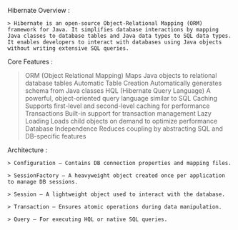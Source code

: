 Hibernate Overview :

    > Hibernate is an open-source Object-Relational Mapping (ORM) framework for Java. It simplifies database interactions by mapping Java classes to database tables and Java data types to SQL data types. It enables developers to interact with databases using Java objects without writing extensive SQL queries.

Core Features :

   > ORM (Object Relational Mapping)	Maps Java objects to relational database tables
   > Automatic Table Creation	Automatically generates schema from Java classes
   > HQL (Hibernate Query Language)	A powerful, object-oriented query language similar to SQL
   > Caching	Supports first-level and second-level caching for performance
   > Transactions	Built-in support for transaction management
   > Lazy Loading	Loads child objects on demand to optimize performance
   > Database Independence	Reduces coupling by abstracting SQL and DB-specific features

Architecture :

    > Configuration – Contains DB connection properties and mapping files.

    > SessionFactory – A heavyweight object created once per application to manage DB sessions.

    > Session – A lightweight object used to interact with the database.

    > Transaction – Ensures atomic operations during data manipulation.
 
    > Query – For executing HQL or native SQL queries.


